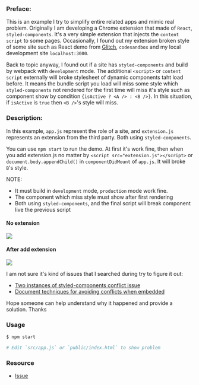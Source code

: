 ### Preface:
This is an example I try to simplify entire related apps and mimic real problem.
Originally I am developing a Chrome extension that made of `React`, `styled-components`.
It's a very simple extension that injects the `content script` to some pages.
Occasionally, I found out my extension broken style of some site such as React demo from [Glitch](https://glitch.com), `codesandbox` and my local development site `localhost:3000`.

Back to topic anyway, I found out if a site has `styled-components` and build by webpack with `development` mode.
The additional `<script>` or `content script` externally will broke stylesheet of dynamic components taht load before. It means the bundle script you load will miss some style which `styled-components` not rendered for the first time will miss it's style such as component show by condition `{isActive ? <A /> : <B />}`. In this situation, if `isActive` is `true` then `<B />`'s style will miss.

### Description:
In this example, `app.js` represent the role of a site, and `extension.js` represents an extension from the third party. Both using `styled-components`.

You can use `npm start` to run the demo. At first it's work fine, then when you add extension.js no matter by `<script src="extension.js"></script>` or `document.body.appendChild()` in `componentDidMount` of `app.js`. It will broke `B`'s style.

NOTE:

* It must build in `development` mode, `production` mode work fine.
* The component which miss style must show after first rendering
* Both using `styled-components`, and the final script will break component live the previous script

#### No extension

![](https://i.gyazo.com/2fb2bd718af25e242eb3d55f5e56d878.gif)

#### After add extension

![](https://i.gyazo.com/330a2050246aa5e9327d84886147c655.gif)

I am not sure it's kind of issues that I searched during try to figure it out:

* [Two instances of styled-components conflict issue](https://github.com/styled-components/styled-components/issues/1032)
* [Document techniques for avoiding conflicts when embedded ](https://github.com/styled-components/styled-components-website/pull/258)

Hope someone can help understand why it happened and provide a solution. Thanks

### Usage

```bash
$ npm start

# Edit `src/app.js` or `public/index.html` to show problem
```

### Resource

* [Issue](https://github.com/styled-components/styled-components/issues/2562)
